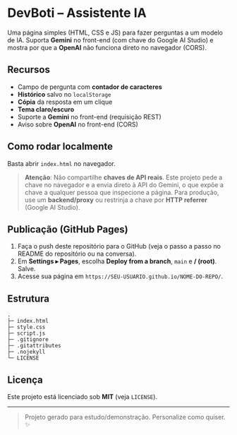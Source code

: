 # DevBoti – Assistente IA

Uma página simples (HTML, CSS e JS) para fazer perguntas a um modelo de IA.
Suporta **Gemini** no front-end (com chave do Google AI Studio) e mostra por que a **OpenAI** não funciona direto no navegador (CORS).

## Recursos
- Campo de pergunta com **contador de caracteres**
- **Histórico** salvo no `localStorage`
- **Cópia** da resposta em um clique
- **Tema claro/escuro**
- Suporte a **Gemini** no front-end (requisição REST)
- Aviso sobre **OpenAI** no front-end (CORS)

## Como rodar localmente
Basta abrir `index.html` no navegador.

> **Atenção**: Não compartilhe **chaves de API reais**. Este projeto pede a chave no navegador e a envia direto à API do Gemini, o que expõe a chave a qualquer pessoa que inspecione a página. Para produção, use um **backend/proxy** ou restrinja a chave por **HTTP referrer** (Google AI Studio).

## Publicação (GitHub Pages)
1. Faça o push deste repositório para o GitHub (veja o passo a passo no README do repositório ou na conversa).
2. Em **Settings ▸ Pages**, escolha **Deploy from a branch**, `main` e **/ (root)**. Salve.
3. Acesse sua página em `https://SEU-USUARIO.github.io/NOME-DO-REPO/`.

## Estrutura
```
.
├─ index.html
├─ style.css
├─ script.js
├─ .gitignore
├─ .gitattributes
├─ .nojekyll
└─ LICENSE
```

## Licença
Este projeto está licenciado sob **MIT** (veja `LICENSE`).

---

> Projeto gerado para estudo/demonstração. Personalize como quiser. ✨